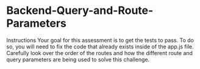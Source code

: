 # Backend-Query-and-Route-Parameters
Instructions
Your goal for this assessment is to get the tests to pass. To do so, you will need to fix the code that already exists inside of the app.js file. Carefully look over the order of the routes and how the different route and query parameters are being used to solve this challenge.
